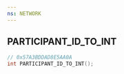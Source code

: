 ```yaml
---
ns: NETWORK
---
```

## PARTICIPANT_ID_TO_INT

```c
// 0x57A3BDDAD8E5AA0A
int PARTICIPANT_ID_TO_INT();
```

